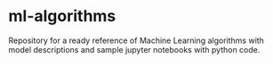 # ml-algorithms
Repository for a ready reference of Machine Learning algorithms with model descriptions and sample jupyter notebooks with python code.
